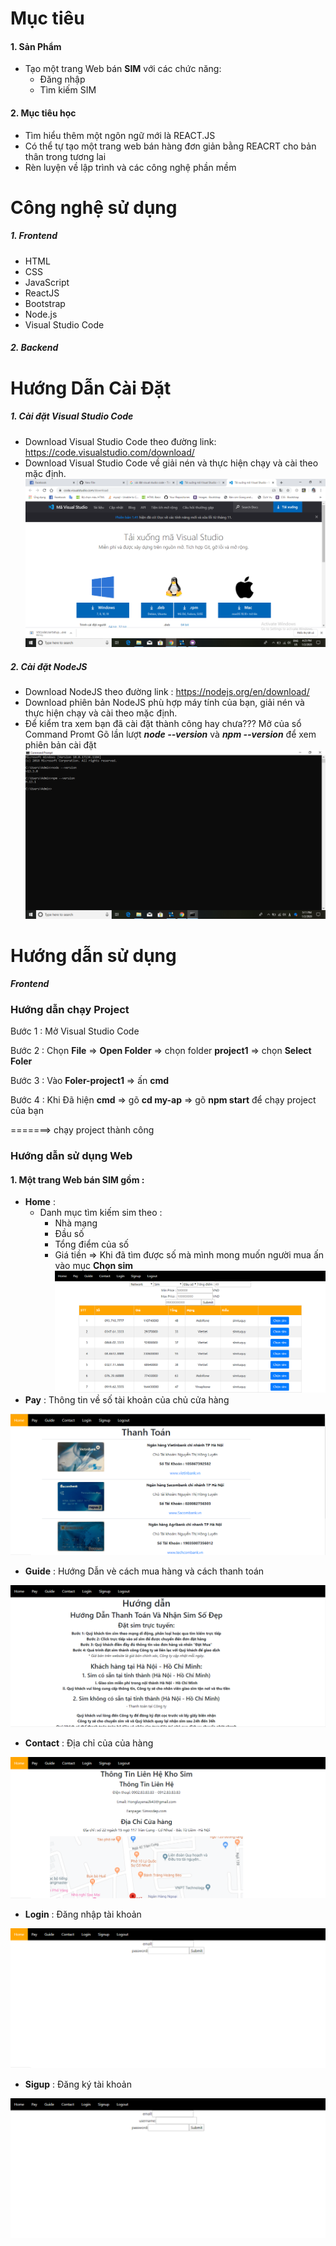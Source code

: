 ﻿# Mục tiêu 
#### 1.  Sản Phẩm
* Tạo một trang Web bán **SIM** với các chức năng:
     - Đăng nhập 
     - Tìm kiếm SIM 
     
#### 2. Mục tiêu học 
- Tìm hiểu thêm một ngôn ngữ mới là REACT.JS
- Có thể tự tạo một trang web bán hàng đơn giản bằng REACRT cho bản thân trong tương lai
- Rèn luyện về lập trình và các công nghệ phần mềm 
# Công nghệ sử dụng
##### 1. Frontend
- HTML
- CSS
- JavaScript
- ReactJS
- Bootstrap
- Node.js
- Visual Studio Code
##### 2. Backend
# Hướng Dẫn Cài Đặt
##### 1. Cài đặt Visual Studio Code
*  Download Visual Studio Code theo đường link: https://code.visualstudio.com/download/
*  Download Visual Studio Code về giải nén và thực hiện chạy và cài theo mặc định.
![alt](https://github.com/luyen175638/luyen2107/blob/master/media/a1.png)
##### 2. Cài đặt NodeJS
*  Download NodeJS theo đường link : https://nodejs.org/en/download/
*  Download phiên bản NodeJS phù hợp máy tính của bạn, giải nén và thực hiện chạy và cài theo mặc định.
*  Để kiểm tra xem bạn đã cài đặt thành công hay chưa???
 Mở của sổ Command Promt 
 Gõ lần lượt ***node --version*** và ***npm --version*** để xem phiên bản cài đặt
 ![alt](https://github.com/luyen175638/luyen2107/blob/master/media/a2.png)
# Hướng dẫn sử dụng
***Frontend*** 
### Hướng dẫn chạy Project

Bước 1 : Mở  Visual Studio Code

Bước 2 : Chọn **File** => **Open Folder** => chọn folder **project1** => chọn **Select Foler**

Bước 3 : Vào **Foler-project1** => ấn **cmd**

Bước 4 : Khi Đã hiện **cmd** => gõ **cd my-ap** => gõ **npm start** 
để chạy project của bạn

 =======> chạy project thành công 
 
### Hướng dẫn sử dụng Web
#### 1. Một trang Web bán SIM gồm : ###
*  **Home** :
     *  Danh mục tìm kiếm sim theo :
         * Nhà mạng
         * Đầu số 
         * Tổng điểm của số
         * Giá tiền 
 => Khi đã tìm được số mà mình mong muốn người mua ấn vào mục **Chọn sim**        
![alt](https://github.com/luyen175638/luyen2107/blob/master/media/a3.png)
*  **Pay** : Thông tin về số tài khoản của chủ cửa hàng

![alt](https://github.com/luyen175638/luyen2107/blob/master/media/a4.png)

* **Guide** : Hướng Dẫn vè cách mua hàng và cách thanh toán 

![alt](https://github.com/luyen175638/luyen2107/blob/master/media/a5.png)
* **Contact** : Địa chỉ của của hàng 

![alt](https://github.com/luyen175638/luyen2107/blob/master/media/a6.png)
* **Login** : Đăng nhập tài khoản 

![alt](https://github.com/luyen175638/luyen2107/blob/master/media/a7.png)
* **Sigup** : Đăng ký tài khoản

![alt](https://github.com/luyen175638/luyen2107/blob/master/media/a8.png)





